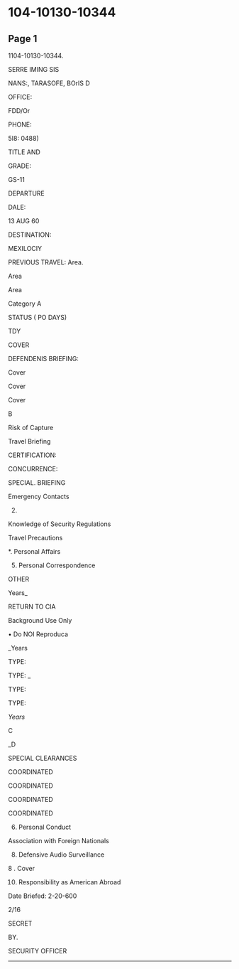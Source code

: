 # 104-10130-10344

## Page 1

1104-10130-10344.

SERRE IMING SIS

NANS:, TARASOFE, BOrIS D

OFFICE:

FDD/Or

PHONE:

5I8: 0488)

TITLE AND

GRADE:

GS-11

DEPARTURE

DALE:

13 AUG 60

DESTINATION:

MEXILOCIY

PREVIOUS TRAVEL: Area.

Area

Area

Category A

STATUS ( PO DAYS)

TDY

COVER

DEFENDENIS BRIEFING:

Cover

Cover

Cover

B

Risk of Capture

Travel Briefing

CERTIFICATION:

CONCURRENCE:

SPECIAL. BRIEFING

Emergency Contacts

2.

Knowledge of Security Regulations

Travel Precautions

*. Personal Affairs

5. Personal Correspondence

OTHER

Years_

RETURN TO CIA

Background Use Only

• Do NOI Reproduca

_Years

TYPE:

TYPE: _

TYPE:

TYPE:

_Years_

C

_D

SPECIAL CLEARANCES

COORDINATED

COORDINATED

COORDINATED

COORDINATED

6. Personal Conduct

Association with Foreign Nationals

8. Defensive Audio Surveillance

8 . Cover

10. Responsibility as American Abroad

Date Briefed: 2-20-600

2/16

SECRET

BY.

SECURITY OFFICER

---

